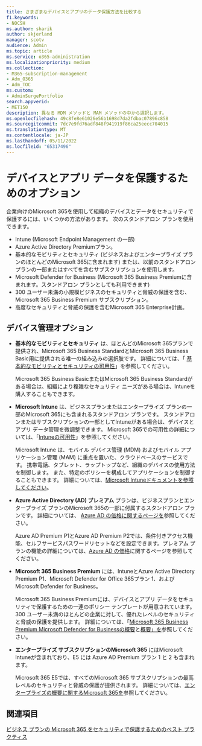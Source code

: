 ```yaml
---
title: さまざまなデバイスとアプリのデータ保護方法を比較する
f1.keywords:
- NOCSH
ms.author: sharik
author: skjerland
manager: scotv
audience: Admin
ms.topic: article
ms.service: o365-administration
ms.localizationpriority: medium
ms.collection:
- M365-subscription-management
- Adm_O365
- Adm_TOC
ms.custom:
- AdminSurgePortfolio
search.appverid:
- MET150
description: 異なる MDM メソッドと MAM メソッドの中から選択します。
ms.openlocfilehash: 49c8fe8e61026e56b1698d7da2fdbac07896c858
ms.sourcegitcommit: 7dc7e9fd76adf848f941919f86ca25eecc704015
ms.translationtype: MT
ms.contentlocale: ja-JP
ms.lasthandoff: 05/11/2022
ms.locfileid: "65317496"
---
```

# <a name="options-for-protecting-your-devices-and-app-data"></a>デバイスとアプリ データを保護するためのオプション

企業向けのMicrosoft 365を使用して組織のデバイスとデータをセキュリティで保護するには、いくつかの方法があります。 次のスタンドアロン プランを使用できます。

- Intune (Microsoft Endpoint Management の一部)
- Azure Active Directory Premiumプラン。
- 基本的なモビリティとセキュリティ (ビジネスおよびエンタープライズ プランのほとんどのMicrosoft 365に含まれます) または、以前のスタンドアロン プランの一部またはすべてを含むサブスクリプションを使用します。
- Microsoft Defender for Business (Microsoft 365 Business Premiumに含まれます。スタンドアロン プランとしても利用できます)
- 300 ユーザー未満の小規模ビジネスのセキュリティと脅威の保護を含む、Microsoft 365 Business Premium サブスクリプション。
- 高度なセキュリティと脅威の保護を含むMicrosoft 365 Enterprise計画。

## <a name="device-management-options"></a>デバイス管理オプション

- **基本的なモビリティとセキュリティ** は、ほとんどのMicrosoft 365プランで提供され、Microsoft 365 Business StandardとMicrosoft 365 Business Basic用に提供される唯一の組み込みの選択肢です。 詳細については、「 [基本的なモビリティとセキュリティの可用性](../basic-mobility-security/choose-between-basic-mobility-and-security-and-intune.md#availability-of-basic-mobility-and-security-and-intune)」を参照してください。 

    Microsoft 365 Business BasicまたはMicrosoft 365 Business Standardがある場合は、組織により複雑なセキュリティ ニーズがある場合は、Intuneを購入することもできます。
 
- **Microsoft Intune** は、ビジネスプランまたはエンタープライズ プランの一部のMicrosoft 365にも含まれるスタンドアロン プランです。 スタンドアロンまたはサブスクリプションの一部としてIntuneがある場合は、デバイスとアプリ データ管理を微調整できます。 Microsoft 365での可用性の詳細については、「[Intuneの可用性](../basic-mobility-security/choose-between-basic-mobility-and-security-and-intune.md#availability-of-basic-mobility-and-security-and-intune)」を参照してください。

    Microsoft Intune は、モバイル デバイス管理 (MDM) およびモバイル アプリケーション管理 (MAM) に重点を置いた、クラウドベースのサービスです。 携帯電話、タブレット、ラップトップなど、組織のデバイスの使用方法を制御します。 また、特定のポリシーを構成してアプリケーションを制御することもできます。 詳細については、[Microsoft Intuneドキュメントを参照してください](/mem/intune/)。

- **Azure Active Directory (AD) プレミアム** プランは、ビジネスプランとエンタープライズ プランのMicrosoft 365の一部に付属するスタンドアロン プランです。 詳細については、 [Azure AD の価格に関するページを](https://azure.microsoft.com/pricing/details/active-directory/)参照してください。

     Azure AD Premium P1とAzure AD Premium P2では、条件付きアクセス機能、セルフサービスパスワードリセットなどを設定できます。プレミアム プランの機能の詳細については、[Azure AD の価格](https://azure.microsoft.com/pricing/details/active-directory/)に関するページを参照してください。

- **Microsoft 365 Business Premium** には、IntuneとAzure Active Directory Premium P1、Microsoft Defender for Office 365プラン 1、およびMicrosoft Defender for Business。 
 
    Microsoft 365 Business Premiumには、デバイスとアプリ データをセキュリティで保護するための一連のポリシー テンプレートが用意されています。 300 ユーザー未満のほとんどの企業に対して、優れたレベルのセキュリティと脅威の保護を提供します。 詳細については、「[Microsoft 365 Business Premium Microsoft Defender for Businessの概要](../../business-premium/index.md)と[概要」を](../../security/defender-business/mdb-overview.md)参照してください。

- **エンタープライズ サブスクリプションのMicrosoft 365** にはMicrosoft Intuneが含まれており、E5 には Azure AD Premium プラン 1 と 2 も含まれます。

    Microsoft 365 E5では、すべてのMicrosoft 365 サブスクリプションの最高レベルのセキュリティと脅威の保護が提供されます。 詳細については、[エンタープライズの概要に関するMicrosoft 365を](../../enterprise/microsoft-365-overview.md)参照してください。

## <a name="see-also"></a>関連項目

[ビジネス プランの Microsoft 365 をセキュリティで保護するためのベスト プラクティス](../security-and-compliance/secure-your-business-data.md)